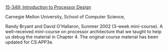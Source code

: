 [15-349: Introduction to Processor Design](http://www.cs.cmu.edu/afs/cs/academic/class/15349-s02/3e/www/)

Carnegie Mellon University, School of Computer Science,

Randy Bryant and David O'Hallaron, Summer 2002 (3-week mini-course).
A well-received mini-course on processor architecture that we taught to help us debug the material in Chapter 4.
The original course material has been updated for CS:APP3e.